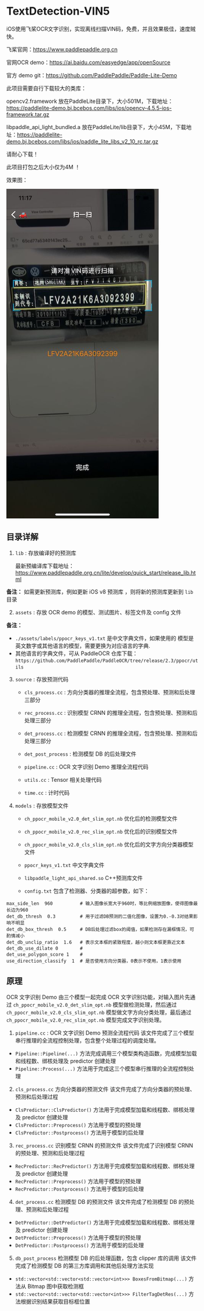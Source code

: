 # TextDetection-VIN5

iOS使用飞桨OCR文字识别，实现离线扫描VIN码，免费，并且效果极佳，速度贼快。

飞桨官网：https://www.paddlepaddle.org.cn

官网OCR demo：https://ai.baidu.com/easyedge/app/openSource

官方 demo git：https://github.com/PaddlePaddle/Paddle-Lite-Demo

此项目需要自行下载较大的类库：

opencv2.framework 放在PaddleLite目录下，大小501M，下载地址：https://paddlelite-demo.bj.bcebos.com/libs/ios/opencv-4.5.5-ios-framework.tar.gz

libpaddle_api_light_bundled.a 放在PaddleLite/lib目录下，大小45M，下载地址：https://paddlelite-demo.bj.bcebos.com/libs/ios/paddle_lite_libs_v2_10_rc.tar.gz

请耐心下载！

此项目打包之后大小仅为4M ！

效果图：

![](https://github.com/TheLittleBoy/TextDetection-VIN5/blob/main/1.jpg)

## 目录详解

1. `lib` : 存放编译好的预测库

   最新预编译库下载地址：https://www.paddlepaddle.org.cn/lite/develop/quick_start/release_lib.html

**备注：**
  如需更新预测库，例如更新 iOS v8 预测库 ，则将新的预测库更新到 `lib` 目录

2. `assets` : 存放 OCR demo 的模型、测试图片、标签文件及 config 文件

**备注：**

 - `./assets/labels/ppocr_keys_v1.txt` 是中文字典文件，如果使用的 模型是英文数字或其他语言的模型，需要更换为对应语言的字典.
 - 其他语言的字典文件，可从 PaddleOCR 仓库下载：`https://github.com/PaddlePaddle/PaddleOCR/tree/release/2.3/ppocr/utils`

3. `source` :  存放预测代码
    - `cls_process.cc` :  方向分类器的推理全流程，包含预处理、预测和后处理三部分
    
    - `rec_process.cc` :  识别模型 CRNN 的推理全流程，包含预处理、预测和后处理三部分
    
    - `det_process.cc` :  检测模型 CRNN 的推理全流程，包含预处理、预测和后处理三部分
    
    - `det_post_process` :  检测模型 DB 的后处理文件
    
    - `pipeline.cc` :  OCR 文字识别 Demo 推理全流程代码
    
    - `utils.cc` :  Tensor 相关处理代码
    
    - `time.cc` :  计时代码

4. `models` :  存放模型文件
    - `ch_ppocr_mobile_v2.0_det_slim_opt.nb`           优化后的检测模型文件

    - `ch_ppocr_mobile_v2.0_rec_slim_opt.nb`          优化后的识别模型文件

    - `ch_ppocr_mobile_v2.0_cls_slim_opt.nb`           优化后的文字方向分类器模型文件

    - `ppocr_keys_v1.txt`                              中文字典文件

    - `libpaddle_light_api_shared.so`                  C++预测库文件

    - `config.txt` 包含了检测器、分类器的超参数，如下：

```shell
max_side_len  960          # 输入图像长宽大于960时，等比例缩放图像，使得图像最长边为960
det_db_thresh  0.3         # 用于过滤DB预测的二值化图像，设置为0.-0.3对结果影响不明显
det_db_box_thresh  0.5     # DB后处理过滤box的阈值，如果检测存在漏框情况，可酌情减小
det_db_unclip_ratio  1.6   # 表示文本框的紧致程度，越小则文本框更靠近文本
det_db_use_dilate 0        # 
det_use_polygon_score 1    # 
use_direction_classify  1  # 是否使用方向分类器，0表示不使用，1表示使用
```
## 原理

OCR 文字识别 Demo 由三个模型一起完成 OCR 文字识别功能，对输入图片先通过 `ch_ppocr_mobile_v2.0_det_slim_opt.nb` 模型做检测处理，然后通过 `ch_ppocr_mobile_v2.0_cls_slim_opt.nb` 模型做文字方向分类处理，最后通过 `ch_ppocr_mobile_v2.0_rec_slim_opt.nb` 模型完成文字识别处理。

1. `pipeline.cc` : OCR 文字识别 Demo 预测全流程代码
  该文件完成了三个模型串行推理的全流程控制处理，包含整个处理过程的调度处理。

  - `Pipeline::Pipeline(...)` 方法完成调用三个模型类构造函数，完成模型加载和线程数、绑核处理及 predictor 创建处理
  - `Pipeline::Process(...)` 方法用于完成这三个模型串行推理的全流程控制处理
  
2. `cls_process.cc` 方向分类器的预测文件
  该文件完成了方向分类器的预处理、预测和后处理过程

  - `ClsPredictor::ClsPredictor()`  方法用于完成模型加载和线程数、绑核处理及 predictor 创建处理
  - `ClsPredictor::Preprocess()` 方法用于模型的预处理
  - `ClsPredictor::Postprocess()` 方法用于模型的后处理

3. `rec_process.cc` 识别模型 CRNN 的预测文件
  该文件完成了识别模型 CRNN 的预处理、预测和后处理过程

  - `RecPredictor::RecPredictor()`  方法用于完成模型加载和线程数、绑核处理及 predictor 创建处理
  - `RecPredictor::Preprocess()` 方法用于模型的预处理
  - `RecPredictor::Postprocess()` 方法用于模型的后处理

4. `det_process.cc` 检测模型 DB 的预测文件
  该文件完成了检测模型 DB 的预处理、预测和后处理过程

  - `DetPredictor::DetPredictor()`  方法用于完成模型加载和线程数、绑核处理及 predictor 创建处理
  - `DetPredictor::Preprocess()` 方法用于模型的预处理
  - `DetPredictor::Postprocess()` 方法用于模型的后处理

5. `db_post_process` 检测模型 DB 的后处理函数，包含 clipper 库的调用
  该文件完成了检测模型 DB 的第三方库调用和其他后处理方法实现

  - `std::vector<std::vector<std::vector<int>>> BoxesFromBitmap(...)` 方法从 Bitmap 图中获取检测框
  - `std::vector<std::vector<std::vector<int>>> FilterTagDetRes(...)` 方法根据识别结果获取目标框位置
 
 
